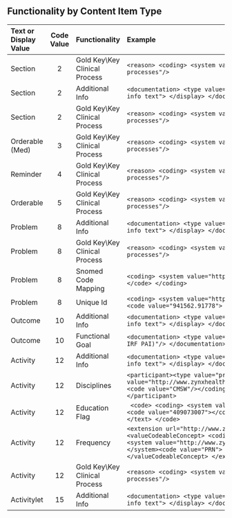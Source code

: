 ## Functionality by Content Item Type

| Text or Display Value   | Code Value    |   Functionality|   Example|
| :---------------- | :-----------: | :---------- | :---------- |
|Section|2|Gold Key\Key Clinical Process| ``` <reason> <coding> <system value="http://www.zynxhealth.com/codings/key-clinical-processes"/> ```|
|Section|2|Additional Info| ``` <documentation> <type value="documentation"></type> <display value="additional info text"> </display> </documentation> ```|
|Section|2|Gold Key\Key Clinical Process| ``` <reason> <coding> <system value="http://www.zynxhealth.com/codings/key-clinical-processes"/> ```|
|Orderable (Med)|3|Gold Key\Key Clinical Process| ``` <reason> <coding> <system value="http://www.zynxhealth.com/codings/key-clinical-processes"/> ```|
|Reminder|4|Gold Key\Key Clinical Process| ``` <reason> <coding> <system value="http://www.zynxhealth.com/codings/key-clinical-processes"/> ```|
|Orderable|5|Gold Key\Key Clinical Process| ``` <reason> <coding> <system value="http://www.zynxhealth.com/codings/key-clinical-processes"/> ```|
|Problem|8|Additional Info| ``` <documentation> <type value="documentation"></type> <display value="additional info text"> </display> </documentation> ```|
|Problem|8|Gold Key\Key Clinical Process| ``` <reason> <coding> <system value="http://www.zynxhealth.com/codings/key-clinical-processes"/> ```|
|Problem|8|Snomed Code Mapping|``` <coding> <system value="http://snomed.info/sct"></system> <code value="370388006"> </code> </coding> ```|
|Problem|8|Unique Id| ``` <coding> <system value="http://www.zynxhealth.com/codings/problems"> </system><code value="941562.91778"> </code> </coding> ```|
|Outcome|10|Additional Info| ``` <documentation> <type value="documentation"></type> <display value="additional info text"> </display> </documentation>  ```|
|Outcome|10|Functional Goal| ``` <documentation> <type value="documentation"/> <display value="(CMS LTCH CARE, CMS IRF PAI)"/> </documentation> ```|
|Activity|12|Additional Info| ``` <documentation> <type value="documentation"></type> <display value="additional info text"> </display> </documentation>  ```|
|Activity|12|Disciplines| ``` <participant><type value="practitioner"/><role><coding><system value="http://www.zynxhealth.com/fhir/StructureDefinition/discipline/code"/>         <code value="CMSW"/></coding><text value="Case Manager/Social Worker"/></role></participant> ``` |
|Activity|12|Education Flag|```  <code> <coding> <system value="http://snomed.info/sct"></system> <code value="409073007"></code> </coding> <text value="Education (procedure)"> </text> </code>  ```|
|Activity|12|Frequency| ``` <extension url="http://www.zynxhealth.com/fhir/StructureDefinition/frequency"> <valueCodeableConcept> <coding> <system value="http://www.zynxhealth.com/fhir/StructureDefinition/frequency/code"> </system><code value="PRN"> </code></coding><text value="PRN - as needed"> </text></valueCodeableConcept> </extension> ``` |
|Activity|12|Gold Key\Key Clinical Process| ``` <reason> <coding> <system value="http://www.zynxhealth.com/codings/key-clinical-processes"/> ```|
|Activitylet|15|Additional Info| ``` <documentation> <type value="documentation"></type> <display value="additional info text"> </display> </documentation>  ```|
